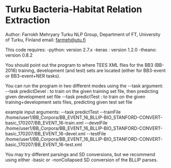 # Turku Bacteria-Habitat Relation Extraction

Author: Farrokh Mehryary
        Turku NLP Group, Department of FT, University of Turku, Finland 
        email: farmeh@utu.fi 
  
  This code requires:
           -python: version 2.7.x
           -keras : version 1.2.0
           -theano: version 0.8.2
  
  You should point out the program to where TEES XML files for the BB3 (BB-2016) training, development (and test) sets
  are located (either for BB3-event or BB3-event+NER tasks). 
  
  You can run the program in two different modes using the --task argument:
   --task predictDevel  : to train on the given training set file, then predicting given development set file
   --task predictTest   : to train on the given training+development sets files, predicting given test set file
        
  example input arguments: 
    --task predictTest 
    --trainFile /home/user1/BB_Corpora/BB_EVENT_16_BLLIP-BIO_STANFORD-CONVERT-basic_170207/BB_EVENT_16-train.xml
    --develFile /home/user1/BB_Corpora/BB_EVENT_16_BLLIP-BIO_STANFORD-CONVERT-basic_170207/BB_EVENT_16-devel.xml
    --testFile /home/user1/BB_Corpora/BB_EVENT_16_BLLIP-BIO_STANFORD-CONVERT-basic_170207/BB_EVENT_16-test.xml
    
  You may try different parsings and SD conversions, but we recommend using either -basic or -nonCollapsed SD
  conversion of the BLLIP parses. 
